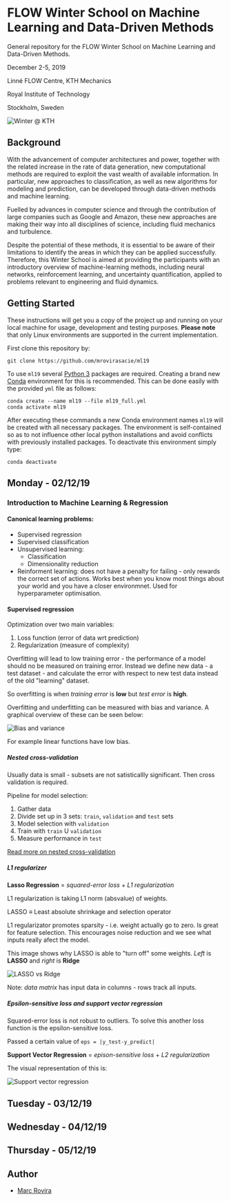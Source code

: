 # FLOW Winter School on Machine Learning and Data-Driven Methods

General repository for the FLOW Winter School on Machine Learning and Data-Driven Methods.

December 2-5, 2019

Linné FLOW Centre, KTH Mechanics

Royal Institute of Technology

Stockholm, Sweden

![Winter @ KTH](https://farm9.static.flickr.com/8011/7149987055_b9300791f6_b.jpg)

## Background

With the advancement of computer architectures and power, together with the related increase in the rate of data generation, new computational methods are required to exploit the vast wealth of available information. In particular, new approaches to classification, as well as new algorithms for modeling and prediction, can be developed through data-driven methods and machine learning. 

Fuelled by advances in computer science and through the contribution of large companies such as Google and Amazon, these new approaches are making their way into all disciplines of science, including fluid mechanics and turbulence. 

Despite the potential of these methods, it is essential to be aware of their limitations to identify the areas in which they can be applied successfully. Therefore, this Winter School is aimed at providing the participants with an introductory overview of machine-learning methods, including neural networks, reinforcement learning, and uncertainty quantification, applied to problems relevant to engineering and fluid dynamics.

## Getting Started

These instructions will get you a copy of the project up and running on your local machine for usage, development and testing purposes. **Please note** that only Linux environments are supported in the current implementation.

First clone this repository by:

```
git clone https://github.com/mrovirasacie/ml19
```

To use `ml19` several [Python 3](https://www.python.org/) packages are required. Creating a brand new [Conda](https://docs.conda.io/en/latest/) environment for this is recommended. This can be done easily with the provided `yml` file as follows:

```
conda create --name ml19 --file ml19_full.yml
conda activate ml19
```

After executing these commands a new Conda environment names `ml19` will be created with all necessary packages. The environment is self-contained so as to not influence other local python installations and avoid conflicts with previously installed packages. To deactivate this environment simply type:

```
conda deactivate
```

## Monday -  02/12/19

### Introduction to Machine Learning & Regression

#### Canonical learning problems:
  - Supervised regression
  - Supervised classification
  - Unsupervised learning:
    - Classification
    - Dimensionality reduction
  - Reinforment learning: does not have a penalty for failing - only rewards the correct set of actions. Works best when you know most things about your world and you have a closer environmnet. Used for hyperparameter optimisation.

#### Supervised regression

Optimization over two main variables:
  1. Loss function (error of data wrt prediction)
  2. Regularization (measure of complexity)

Overfitting will lead to low training error - the performance of a model should no be measured on training error. Instead we define new data - a test dataset - and calculate the error with respect to new test data instead of the old "learning" dataset.

So overfitting is when *training error* is **low** but *test error* is **high**. 

Overfitting and underfitting can be measured with bias and variance. A graphical overview of these can be seen below:

![Bias and variance](https://miro.medium.com/max/978/1*CgIdnlB6JK8orFKPXpc7Rg.png)


For example linear functions have low bias.

##### Nested cross-validation

Usually data is small - subsets are not satisticallly significant. Then cross validation is required.

Pipeline for model selection:
  1. Gather data
  2. Divide set up in 3 sets: `train`, `validation` and `test` sets
  3. Model selection with `validation`
  4. Train with `train` U `validation`
  5. Measure performance in `test`

[Read more on nested cross-validation](https://weina.me/nested-cross-validation/)

##### L1 regularizer

**Lasso Regression** = *squared-error loss* + *L1 regularization*

L1 regularization is taking L1 norm (absvalue) of weights.

LASSO ≡ Least absolute shrinkage and selection operator

L1 regularizator promotes sparsity - i.e. weight actually go to zero. Is great for feature selection. This encourages noise reduction and we see what inputs really afect the model.

This image shows why LASSO is able to "turn off" some weights. *Left* is **LASSO** and *right* is **Ridge**

![LASSO vs Ridge](https://s3-ap-south-1.amazonaws.com/av-blog-media/wp-content/uploads/2017/06/05215637/regular1.png)

Note: *data matrix* has input data in columns - rows track all inputs.

##### Epsilon-sensitive loss and support vector regression

Squared-error loss is not robust to outliers. To solve this another loss function is the epsilon-sensitive loss.

Passed a certain value of `eps = |y_test-y_predict|`

**Support Vector Regression** = *epison-sensitive loss* + *L2 regularization*

The visual representation of this is:

![Support vector regression](https://i.imgur.com/GsMvfaw.png)



## Tuesday - 03/12/19

## Wednesday - 04/12/19

## Thursday - 05/12/19

## Author

* [Marc Rovira](https://github.com/mrovirasacie)
